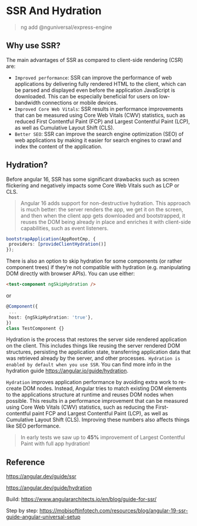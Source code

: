 # SSR And Hydration

> ng add @nguniversal/express-engine

## Why use SSR?

The main advantages of SSR as compared to client-side rendering (CSR) are:

- `Improved performance`: SSR can improve the performance of web applications by delivering fully rendered HTML to the client, which can be parsed and displayed even before the application JavaScript is downloaded. This can be especially beneficial for users on low-bandwidth connections or mobile devices.
- `Improved Core Web Vitals`: SSR results in performance improvements that can be measured using Core Web Vitals (CWV) statistics, such as reduced First Contentful Paint (FCP) and Largest Contentful Paint (LCP), as well as Cumulative Layout Shift (CLS).
- `Better SEO`: SSR can improve the search engine optimization (SEO) of web applications by making it easier for search engines to crawl and index the content of the application.

## Hydration?

Before angular 16, SSR has some significant drawbacks such as screen flickering and negatively impacts some Core Web Vitals such as LCP or CLS.

> Angular 16 adds support for non-destructive hydration. This approach is much better: the server renders the app, we get it on the screen, and then when the client app gets downloaded and bootstrapped, it reuses the DOM being already in place and enriches it with client-side capabilities, such as event listeners. 

```ts
bootstrapApplication(AppRootCmp, {
 providers: [provideClientHydration()]
});
```

There is also an option to skip hydration for some components (or rather component trees) if they’re not compatible with hydration (e.g. manipulating DOM directly with browser APIs). You can use either:

```html
<test-component ngSkipHydration />
```

or

```ts
@Component({
 ...
 host: {ngSkipHydration: 'true'},
})
class TestComponent {}
```

Hydration is the process that restores the server side rendered application on the client. This includes things like reusing the server rendered DOM structures, persisting the application state, transferring application data that was retrieved already by the server, and other processes.` Hydration is enabled by default when you use SSR`. You can find more info in the hydration guide <https://angular.io/guide/hydration>.

`Hydration` improves application performance by avoiding extra work to re-create DOM nodes. Instead, Angular tries to match existing DOM elements to the applications structure at runtime and reuses DOM nodes when possible. This results in a performance improvement that can be measured using Core Web Vitals (CWV) statistics, such as reducing the First-contentful paint FCP and Largest Contentful Paint (LCP), as well as Cumulative Layout Shift (CLS). Improving these numbers also affects things like SEO performance.

> In early tests we saw up to **45%** improvement of Largest Contentful Paint with full app hydration!

## Reference

<https://angular.dev/guide/ssr>

<https://angular.dev/guide/hydration>

Build: <https://www.angulararchitects.io/en/blog/guide-for-ssr/>

Step by step: <https://mobisoftinfotech.com/resources/blog/angular-19-ssr-guide-angular-universal-setup>